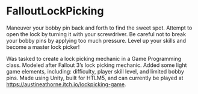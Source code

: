 # FalloutLockPicking
Maneuver your bobby pin back and forth to find the sweet spot. Attempt to open the lock by turning it with your screwdriver. Be careful not to break your bobby pins by applying too much pressure. Level up your skills and become a master lock picker!

Was tasked to create a lock picking mechanic in a Game Programming class. Modeled after Fallout 3’s lock picking mechanic. Added some light game elements, including: difficulty, player skill level, and limited bobby pins. Made using Unity, built for HTLM5, and can currently be played at https://austineathorne.itch.io/lockpicking-game.
